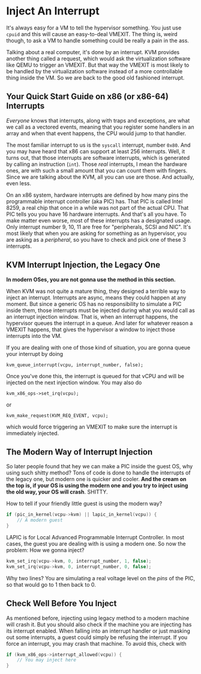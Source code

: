 # Inject An Interrupt

It's always easy for a VM to tell the hypervisor something. You just use `cpuid` and this will cause an easy-to-deal VMEXIT. The thing is, weird though, to ask a VM to handle something could be really a pain in the ass. 

Talking about a real computer, it's done by an interrupt. KVM provides another thing called a request, which would ask the virtualization software like QEMU to trigger an VMEXIT. But that way the VMEXIT is most likely to be handled by the virtualization software instead of a more controllable thing inside the VM. So we are back to the good old fashioned interrupt.

## Your Quick Start Guide on x86 \(or x86-64\) Interrupts

_Everyone_ knows that interrupts, along with traps and exceptions, are what we call as a vectored events, meaning that you register some handlers in an array and when that event happens, the CPU would jump to that handler.

The most familiar interrupt to us is the `syscall` interrupt, number `0x80`. And you may have heard that x86 can support at least 256 interrupts. Well, it turns out, that those interrupts are software interrupts, which is generated by calling an instruction \(`int`\). Those _real_ interrupts, I mean the hardware ones, are with such a small amount that you can count them with fingers. Since we are talking about the KVM, all you can use are those. And actually, even less.

On an x86 system, hardware interrupts are defined by how many pins the programmable interrupt controller \(aka PIC\) has. That PIC is called Intel 8259, a real chip that once in a while was not part of the actual CPU. That PIC tells you you have 16 hardware interrupts. And that's all you have. To make matter even worse, most of these interrupts has a designated usage. Only interrupt number 9, 10, 11 are free for "peripherals, SCSI and NIC". It's most likely that when you are asking for something as an hypervisor, you are asking as a _peripheral_, so you have to check and pick one of these 3 interrupts.

## KVM Interrupt Injection, the Legacy One

**In modern OSes, you are not gonna use the method in this section.**

When KVM was not quite a mature thing, they designed a terrible way to inject an interrupt. Interrupts are async, means they could happen at any moment. But since a generic OS has no responsibility to simulate a PIC inside them, those interrupts must be injected during what you would call as an interrupt injection window. That is, when an interrupt happens, the hypervisor queues the interrupt in a queue. And later for whatever reason a VMEXIT happens, that gives the hypervisor a window to inject those interrupts into the VM.

If you are dealing with one of those kind of situation, you are gonna queue your interrupt by doing

```text
kvm_queue_interrupt(vcpu, interrupt_number, false);
```

Once you've done this, the interrupt is queued for that vCPU and will be injected on the next injection window. You may also do

```text
kvm_x86_ops->set_irq(vcpu);
```

or

```text
kvm_make_request(KVM_REQ_EVENT, vcpu);
```

which would force triggering an VMEXIT to make sure the interrupt is immediately injected.

## The Modern Way of Interrupt Injection

So later people found that hey we can make a PIC inside the guest OS, why using such shitty method? Tons of code is done to handle the interrupts of the legacy one, but modern one is quicker and cooler. **And the cream on the top is, if your OS is using the modern one and you try to inject using the old way, your OS will crash**. SHITTY.

How to tell if your friendly little guest is using the modern way?

```c
if (pic_in_kernel(vcpu->kvm) || lapic_in_kernel(vcpu)) {
    // A modern guest
}
```

LAPIC is for Local Advanced Programmable Interrupt Controller. In most cases, the guest you are dealing with is using a modern one. So now the problem: How we gonna inject?

```c
kvm_set_irq(vcpu->kvm, 0, interrupt_number, 1, false);
kvm_set_irq(vcpu->kvm, 0, interrupt_number, 0, false);
```

Why two lines? You are simulating a real voltage level on the _pins_ of the PIC, so that would go to 1 then back to 0.

## Check Well Before You Inject

As mentioned before, injecting using legacy method to a modern machine will crash it. But you should also check if the machine you are injecting has its interrupt enabled. When falling into an interrupt handler or just masking out some interrupts, a guest could simply be refusing the interrupt. If you force an interrupt, you may crash that machine. To avoid this, check with

```c
if (kvm_x86_ops->interrupt_allowed(vcpu)) {
    // You may inject here
}
```



